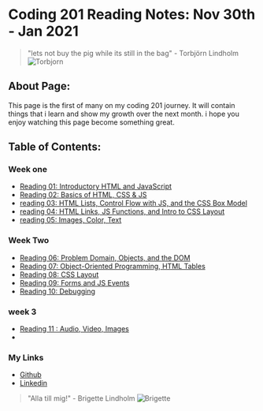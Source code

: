 # **Coding 201 Reading Notes: Nov 30th - Jan 2021**

> "lets not buy the pig while its still in the bag" - Torbjörn Lindholm
![Torbjorn](https://images2.minutemediacdn.com/image/upload/c_fill,w_912,h_516,f_auto,q_auto,g_auto/shape/cover/sport/5ba542720ddb14783c000003.jpeg)

## **About Page:**

This page is the first of many on my coding 201 journey.
It will contain things that i learn and show my growth over the next month.
i hope you enjoy watching this page become something great.

## **Table of Contents:**

### Week one

+ [Reading 01: Introductory HTML and JavaScript](class-01.md)
+ [Reading 02: Basics of HTML, CSS & JS](class-02.md)
+ [reading 03: HTML Lists, Control Flow with JS, and the CSS Box   Model](class-03.md)
+ [reading 04: HTML Links, JS Functions, and Intro to CSS Layout](class-04)
+ [reading 05: Images, Color, Text](class-05.md)

### Week Two

+ [Reading 06: Problem Domain, Objects, and the DOM](class-06.md)
+ [Reading 07: Object-Oriented Programming, HTML Tables](class-07.md)
+ [Reading 08: CSS Layout](class-08.md)
+ [Reading 09: Forms and JS Events](class-09.md)
+ [Reading 10: Debugging](class-10.md)
  
### week 3
+ [Reading 11 : Audio, Video, Images](class-11.md)
+ 
### My Links

+ [Github](https://github.com/iswimfree)
+ [Linkedin](https://www.linkedin.com/in/michael-russell1/)

> "Alla till mig!" - Brigette Lindholm
![Brigette](https://cdn.mobilesyrup.com/wp-content/uploads/2018/02/overwatch-cat-1.jpg)
